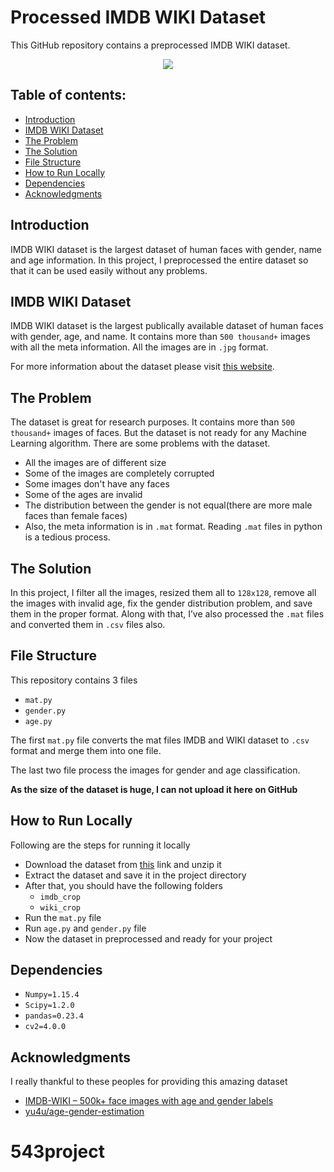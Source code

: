 # Processed IMDB WIKI Dataset

This GitHub repository contains a preprocessed IMDB WIKI dataset.

<p align="center">
  <img src="https://user-images.githubusercontent.com/34741145/51108233-75bac680-1817-11e9-8b79-6a1ee05d8aa4.png" />
</p>

## Table of contents:
- [Introduction](#introduction)
- [IMDB WIKI Dataset](#imdb-wiki-dataset)
- [The Problem](#the-problem)
- [The Solution](#the-solution)
- [File Structure](#file-structure)
- [How to Run Locally](#how-to-run-locally)
- [Dependencies](#dependencies)
- [Acknowledgments](#acknowledgments)

## Introduction
IMDB WIKI dataset is the largest dataset of human faces with gender, name and age information. In this project, I preprocessed the entire dataset so that it can be used easily without any problems.


## IMDB WIKI Dataset
IMDB WIKI dataset is the largest publically available dataset of human faces with gender, age, and name. It contains more than `500 thousand+` images with all the meta information. All the images are in `.jpg` format. 

For more information about the dataset please visit [this website](https://data.vision.ee.ethz.ch/cvl/rrothe/imdb-wiki/).

## The Problem
The dataset is great for research purposes. It contains more than `500 thousand+` images of faces. But the dataset is not ready for any Machine Learning algorithm. There are some problems with the dataset. 

  - All the images are of different size
  - Some of the images are completely corrupted
  - Some images don't have any faces
  - Some of the ages are invalid
  - The distribution between the gender is not equal(there are more male faces than female faces)
  - Also, the meta information is in `.mat` format. Reading `.mat` files in python is a tedious process.

## The Solution
In this project, I filter all the images, resized them all to `128x128`, remove all the images with invalid age, fix the gender distribution problem, and save them in the proper format. Along with that, I’ve also processed the `.mat` files and converted them in `.csv` files also.

## File Structure
This repository contains 3 files
 - `mat.py`
 - `gender.py`
 - `age.py`

The first `mat.py` file converts the mat files IMDB and WIKI dataset to `.csv` format and merge them into one file.  

The last two file process the images for gender and age classification.

**As the size of the dataset is huge, I can not upload it here on GitHub**


## How to Run Locally
Following are the steps for running it locally
  - Download the dataset from [this](https://data.vision.ee.ethz.ch/cvl/rrothe/imdb-wiki/) link and unzip it
  - Extract the dataset and save it in the project directory
  - After that, you should have the following folders
    - `imdb_crop`
    - `wiki_crop`
  - Run the `mat.py` file
  - Run `age.py` and `gender.py` file
  - Now the dataset in preprocessed and ready for your project

## Dependencies
  - `Numpy=1.15.4`
  - `Scipy=1.2.0`
  - `pandas=0.23.4`
  - `cv2=4.0.0`

## Acknowledgments
I really thankful to these peoples for providing this amazing dataset
  - [IMDB-WIKI – 500k+ face images with age and gender labels](https://data.vision.ee.ethz.ch/cvl/rrothe/imdb-wiki/)
  - [yu4u/age-gender-estimation](https://github.com/yu4u/age-gender-estimation)

# 543project
